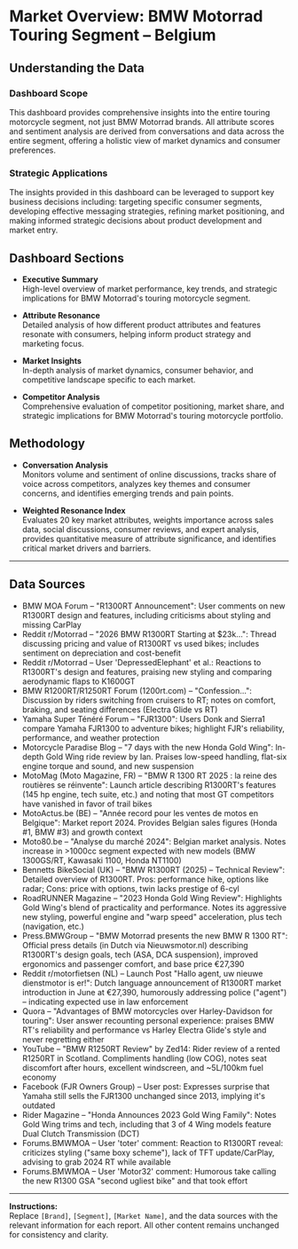 # Market Overview: BMW Motorrad Touring Segment – Belgium

## Understanding the Data

### Dashboard Scope
This dashboard provides comprehensive insights into the entire touring motorcycle segment, not just BMW Motorrad brands. All attribute scores and sentiment analysis are derived from conversations and data across the entire segment, offering a holistic view of market dynamics and consumer preferences.

### Strategic Applications
The insights provided in this dashboard can be leveraged to support key business decisions including: targeting specific consumer segments, developing effective messaging strategies, refining market positioning, and making informed strategic decisions about product development and market entry.

## Dashboard Sections

- **Executive Summary**  
  High-level overview of market performance, key trends, and strategic implications for BMW Motorrad's touring motorcycle segment.

- **Attribute Resonance**  
  Detailed analysis of how different product attributes and features resonate with consumers, helping inform product strategy and marketing focus.

- **Market Insights**  
  In-depth analysis of market dynamics, consumer behavior, and competitive landscape specific to each market.

- **Competitor Analysis**  
  Comprehensive evaluation of competitor positioning, market share, and strategic implications for BMW Motorrad's touring motorcycle portfolio.

## Methodology

- **Conversation Analysis**  
  Monitors volume and sentiment of online discussions, tracks share of voice across competitors, analyzes key themes and consumer concerns, and identifies emerging trends and pain points.

- **Weighted Resonance Index**  
  Evaluates 20 key market attributes, weights importance across sales data, social discussions, consumer reviews, and expert analysis, provides quantitative measure of attribute significance, and identifies critical market drivers and barriers.

---

## Data Sources

- BMW MOA Forum – "R1300RT Announcement": User comments on new R1300RT design and features, including criticisms about styling and missing CarPlay
- Reddit r/Motorrad – "2026 BMW R1300RT Starting at $23k...": Thread discussing pricing and value of R1300RT vs used bikes; includes sentiment on depreciation and cost-benefit
- Reddit r/Motorrad – User 'DepressedElephant' et al.: Reactions to R1300RT's design and features, praising new styling and comparing aerodynamic flaps to K1600GT
- BMW R1200RT/R1250RT Forum (1200rt.com) – "Confession...": Discussion by riders switching from cruisers to RT; notes on comfort, braking, and seating differences (Electra Glide vs RT)
- Yamaha Super Ténéré Forum – "FJR1300": Users Donk and Sierra1 compare Yamaha FJR1300 to adventure bikes; highlight FJR's reliability, performance, and weather protection
- Motorcycle Paradise Blog – "7 days with the new Honda Gold Wing": In-depth Gold Wing ride review by Ian. Praises low-speed handling, flat-six engine torque and sound, and new suspension
- MotoMag (Moto Magazine, FR) – "BMW R 1300 RT 2025 : la reine des routières se réinvente": Launch article describing R1300RT's features (145 hp engine, tech suite, etc.) and noting that most GT competitors have vanished in favor of trail bikes
- MotoActus.be (BE) – "Année record pour les ventes de motos en Belgique": Market report 2024. Provides Belgian sales figures (Honda #1, BMW #3) and growth context
- Moto80.be – "Analyse du marché 2024": Belgian market analysis. Notes increase in >1000cc segment expected with new models (BMW 1300GS/RT, Kawasaki 1100, Honda NT1100)
- Bennetts BikeSocial (UK) – "BMW R1300RT (2025) – Technical Review": Detailed overview of R1300RT. Pros: performance hike, options like radar; Cons: price with options, twin lacks prestige of 6-cyl
- RoadRUNNER Magazine – "2023 Honda Gold Wing Review": Highlights Gold Wing's blend of practicality and performance. Notes its aggressive new styling, powerful engine and "warp speed" acceleration, plus tech (navigation, etc.)
- Press.BMWGroup – "BMW Motorrad presents the new BMW R 1300 RT": Official press details (in Dutch via Nieuwsmotor.nl) describing R1300RT's design goals, tech (ASA, DCA suspension), improved ergonomics and passenger comfort, and base price €27,390
- Reddit r/motorfietsen (NL) – Launch Post "Hallo agent, uw nieuwe dienstmotor is er!": Dutch language announcement of R1300RT market introduction in June at €27,390, humorously addressing police ("agent") – indicating expected use in law enforcement
- Quora – "Advantages of BMW motorcycles over Harley-Davidson for touring": User answer recounting personal experience: praises BMW RT's reliability and performance vs Harley Electra Glide's style and never regretting either
- YouTube – "BMW R1250RT Review" by Zed14: Rider review of a rented R1250RT in Scotland. Compliments handling (low COG), notes seat discomfort after hours, excellent windscreen, and ~5L/100km fuel economy
- Facebook (FJR Owners Group) – User post: Expresses surprise that Yamaha still sells the FJR1300 unchanged since 2013, implying it's outdated
- Rider Magazine – "Honda Announces 2023 Gold Wing Family": Notes Gold Wing trims and tech, including that 3 of 4 Wing models feature Dual Clutch Transmission (DCT)
- Forums.BMWMOA – User 'toter' comment: Reaction to R1300RT reveal: criticizes styling ("same boxy scheme"), lack of TFT update/CarPlay, advising to grab 2024 RT while available
- Forums.BMWMOA – User 'Motor32' comment: Humorous take calling the new R1300 GSA "second ugliest bike" and that took effort

---

**Instructions:**  
Replace `[Brand]`, `[Segment]`, `[Market Name]`, and the data sources with the relevant information for each report. All other content remains unchanged for consistency and clarity.